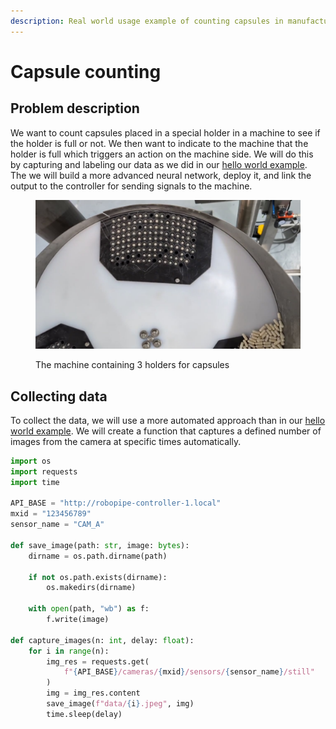 ```yaml
---
description: Real world usage example of counting capsules in manufacturing
---
```


# Capsule counting

## Problem description

We want to count capsules placed in a special holder in a machine to see if the holder is full or not. We then want to indicate to the machine that the holder is full which triggers an action on the machine side. We will do this by capturing and labeling our data as we did in our [hello world example](../getting-started/hello-world.md). The we will build a more advanced neural network, deploy it, and link the output to the controller for sending signals to the machine.

<figure><img src="../.gitbook/assets/capsules.jpg" alt=""><figcaption><p>The machine containing 3 holders for capsules</p></figcaption></figure>

## Collecting data

To collect the data, we will use a more automated approach than in our [hello world example](../getting-started/hello-world.md). We will create a function that captures a defined number of images from the camera at specific times automatically.

```python
import os
import requests
import time

API_BASE = "http://robopipe-controller-1.local"
mxid = "123456789"
sensor_name = "CAM_A"

def save_image(path: str, image: bytes):
    dirname = os.path.dirname(path)

    if not os.path.exists(dirname):
        os.makedirs(dirname)

    with open(path, "wb") as f:
        f.write(image)

def capture_images(n: int, delay: float):
    for i in range(n):
        img_res = requests.get(
            f"{API_BASE}/cameras/{mxid}/sensors/{sensor_name}/still"
        )
        img = img_res.content
        save_image(f"data/{i}.jpeg", img)
        time.sleep(delay)
```
